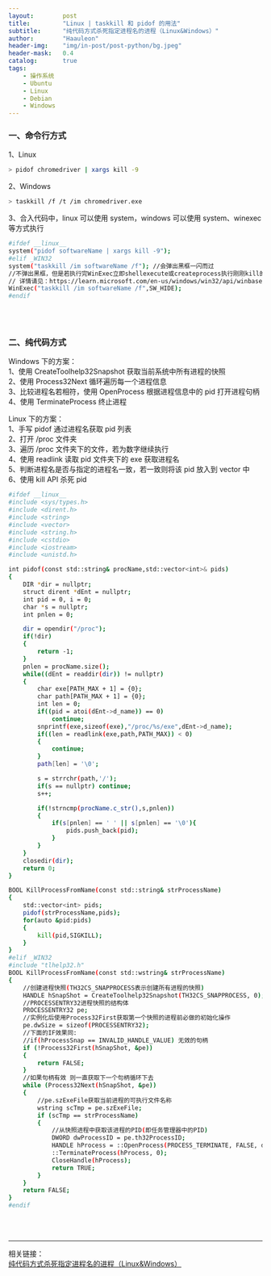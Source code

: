 ```yaml
---
layout:        post
title:         "Linux | taskkill 和 pidof 的用法"
subtitle:      "纯代码方式杀死指定进程名的进程（Linux&Windows）"
author:        "Haauleon"
header-img:    "img/in-post/post-python/bg.jpeg"
header-mask:   0.4
catalog:       true
tags:
    - 操作系统
    - Ubuntu
    - Linux
    - Debian
    - Windows
---
```


### 一、命令行方式
1、Linux            
```bash
> pidof chromedriver | xargs kill -9
```

2、Windows           
```bash
> taskkill /f /t /im chromedriver.exe
```

3、合入代码中，linux 可以使用 system，windows 可以使用 system、winexec 等方式执行               
```bash
#ifdef __linux__
system("pidof softwareName | xargs kill -9");
#elif _WIN32
system("taskkill /im softwareName /f"); //会弹出黑框一闪而过
//不弹出黑框，但是若执行完WinExec立即shellexecute或createprocess执行刚刚kill的软件会出现软件被杀的情况。
// 详情请见：https://learn.microsoft.com/en-us/windows/win32/api/winbase/nf-winbase-winexec
WinExec("taskkill /im softwareName /f",SW_HIDE);
#endif
```

<br>
<br>

### 二、纯代码方式
Windows 下的方案：     
1、使用 CreateToolhelp32Snapshot 获取当前系统中所有进程的快照          
2、使用 Process32Next 循环遍历每一个进程信息             
3、比较进程名若相符，使用 OpenProcess 根据进程信息中的 pid 打开进程句柄               
4、使用 TerminateProcess 终止进程             

Linux 下的方案：         
1、手写 pidof 通过进程名获取 pid 列表           
2、打开 /proc 文件夹             
3、遍历 /proc 文件夹下的文件，若为数字继续执行            
4、使用 readlink 读取 pid 文件夹下的 exe 获取进程名                 
5、判断进程名是否与指定的进程名一致，若一致则将该 pid 放入到 vector 中               
6、使用 kill API 杀死 pid          

```bash
#ifdef __linux__
#include <sys/types.h>
#include <dirent.h>
#include <string>
#include <vector>
#include <string.h>
#include <cstdio>
#include <iostream>
#include <unistd.h>

int pidof(const std::string& procName,std::vector<int>& pids)
{
    DIR *dir = nullptr;
    struct dirent *dEnt = nullptr;
    int pid = 0, i = 0;
    char *s = nullptr;
    int pnlen = 0;

    dir = opendir("/proc");
    if(!dir)
    {
        return -1;
    }
    pnlen = procName.size();
    while((dEnt = readdir(dir)) != nullptr)
    {
        char exe[PATH_MAX + 1] = {0};
        char path[PATH_MAX + 1] = {0};
        int len = 0;
        if((pid = atoi(dEnt->d_name)) == 0)
            continue;
        snprintf(exe,sizeof(exe),"/proc/%s/exe",dEnt->d_name);
        if((len = readlink(exe,path,PATH_MAX)) < 0)
        {
            continue;
        }
        path[len] = '\0';

        s = strrchr(path,'/');
        if(s == nullptr) continue;
        s++;

        if(!strncmp(procName.c_str(),s,pnlen))
        {
            if(s[pnlen] == ' ' || s[pnlen] == '\0'){
                pids.push_back(pid);
            }
        }
    }
    closedir(dir);
    return 0;
}

BOOL KillProcessFromName(const std::string& strProcessName)
{
    std::vector<int> pids;
    pidof(strProcessName,pids);
    for(auto &pid:pids)
    {
        kill(pid,SIGKILL);
    }
}
#elif _WIN32
#include "tlhelp32.h"
BOOL KillProcessFromName(const std::wstring& strProcessName)
{
	//创建进程快照(TH32CS_SNAPPROCESS表示创建所有进程的快照) 
	HANDLE hSnapShot = CreateToolhelp32Snapshot(TH32CS_SNAPPROCESS, 0);
	//PROCESSENTRY32进程快照的结构体 
	PROCESSENTRY32 pe;
	//实例化后使用Process32First获取第一个快照的进程前必做的初始化操作 
	pe.dwSize = sizeof(PROCESSENTRY32);
	//下面的IF效果同: 
	//if(hProcessSnap == INVALID_HANDLE_VALUE) 无效的句柄 
	if (!Process32First(hSnapShot, &pe))
	{
		return FALSE;
	}
	//如果句柄有效 则一直获取下一个句柄循环下去 
	while (Process32Next(hSnapShot, &pe))
	{
		//pe.szExeFile获取当前进程的可执行文件名称 
		wstring scTmp = pe.szExeFile;
		if (scTmp == strProcessName)
		{
			//从快照进程中获取该进程的PID(即任务管理器中的PID) 
			DWORD dwProcessID = pe.th32ProcessID;
			HANDLE hProcess = ::OpenProcess(PROCESS_TERMINATE, FALSE, dwProcessID);
			::TerminateProcess(hProcess, 0);
			CloseHandle(hProcess);
			return TRUE;
		}
	}
	return FALSE;
}
#endif
```

<br>
<br>

---

相关链接：    
[纯代码方式杀死指定进程名的进程（Linux&Windows）](https://blog.csdn.net/youzai2017/article/details/128116873)